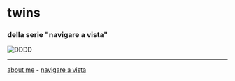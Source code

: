 # twins  
### della serie "navigare a vista"  

![](XXXX.jpg "DDDD")  


---    
[about me](https://about.me/cacioman) - [navigare a vista](navigareavista.md)  
